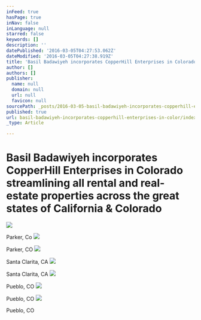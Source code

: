 ```yaml
---
inFeed: true
hasPage: true
inNav: false
inLanguage: null
starred: false
keywords: []
description: ''
datePublished: '2016-03-05T04:27:53.062Z'
dateModified: '2016-03-05T04:27:38.919Z'
title: 'Basil Badawiyeh incorporates CopperHill Enterprises in Colorado streamlining all rental and real-estate properties across the great states of California & Colorado'
author: []
authors: []
publisher:
  name: null
  domain: null
  url: null
  favicon: null
sourcePath: _posts/2016-03-05-basil-badawiyeh-incorporates-copperhill-enterprises-in-color.md
published: true
url: basil-badawiyeh-incorporates-copperhill-enterprises-in-color/index.html
_type: Article

---
```

# Basil Badawiyeh incorporates CopperHill Enterprises in Colorado streamlining all rental and real-estate properties across the great states of California & Colorado
![](https://the-grid-user-content.s3-us-west-2.amazonaws.com/1d2f1516-0afd-4370-b547-2a0db42fb2f3.jpg)

Parker, Co
![](https://the-grid-user-content.s3-us-west-2.amazonaws.com/b71c4213-3805-4037-9b99-977abb861260.jpg)

Parker, CO
![](https://the-grid-user-content.s3-us-west-2.amazonaws.com/d6c74c72-0e6f-4afa-9ed5-7f8363ec0d1f.jpg)

Santa Clarita, CA
![](https://the-grid-user-content.s3-us-west-2.amazonaws.com/7071c210-543b-40fa-8bb0-ce238dba04b8.jpg)

Santa Clarita, CA
![](https://the-grid-user-content.s3-us-west-2.amazonaws.com/21bf4507-d804-44d6-8d21-49138b339a97.jpg)

Pueblo, CO
![](https://the-grid-user-content.s3-us-west-2.amazonaws.com/2643db4f-7a46-4e0c-a195-ba1edbc619f9.jpg)

Pueblo, CO
![](https://the-grid-user-content.s3-us-west-2.amazonaws.com/a078c09f-8a4d-46e9-891f-e1712d7cc4d4.jpg)

Pueblo, CO